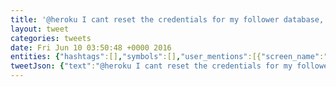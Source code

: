 ```yaml
---
title: '@heroku I cant reset the credentials for my follower database, https://t.co/JCUKf7ilWo any ideas?'
layout: tweet
categories: tweets
date: Fri Jun 10 03:50:48 +0000 2016
entities: {"hashtags":[],"symbols":[],"user_mentions":[{"screen_name":"heroku","name":"Heroku","id":10257182,"id_str":"10257182","indices":[0,7]}],"urls":[{"url":"https://t.co/JCUKf7ilWo","expanded_url":"http://take.ms/JvnPm","display_url":"take.ms/JvnPm","indices":[63,86]}]}
tweetJson: {"text":"@heroku I cant reset the credentials for my follower database, https://t.co/JCUKf7ilWo any ideas?"}
---
```


